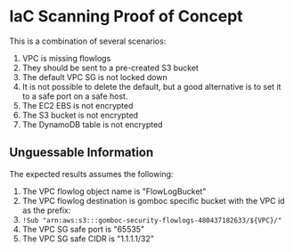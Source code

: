 # IaC Scanning Proof of Concept

This is a combination of several scenarios:

1. VPC is missing flowlogs
  1. They should be sent to a pre-created S3 bucket
2. The default VPC SG is not locked down
  1. It is not possible to delete the default, but a good alternative is to set it to a safe port on a safe host.
3. The EC2 EBS is not encrypted
4. The S3 bucket is not encrypted
5. The DynamoDB table is not encrypted

## Unguessable Information

The expected results assumes the following:

1. The VPC flowlog object name is "FlowLogBucket"
2. The VPC flowlog destination is gomboc specific bucket with the VPC id as the prefix:
  1. `!Sub "arn:aws:s3:::gomboc-security-flowlogs-480437182633/${VPC}/"`
3. The VPC SG safe port is "65535"
4. The VPC SG safe CIDR is "1.1.1.1/32"
